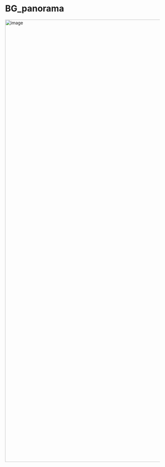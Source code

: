 <h1>BG_panorama</h1>

<img width="1440" alt="image" src="https://user-images.githubusercontent.com/106523012/187069682-aa778f3e-2b73-4da8-83fb-ed77f4f68138.png">
